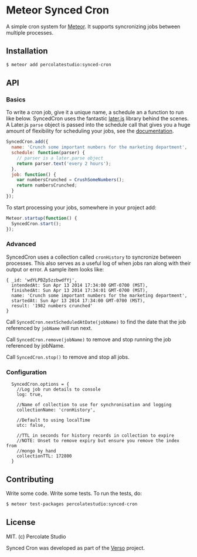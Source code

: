 # Meteor Synced Cron

A simple cron system for [Meteor](http://meteor.com). It supports syncronizing jobs between multiple processes.

## Installation

``` sh
$ meteor add percolatestudio:synced-cron
```

## API

### Basics

To write a cron job, give it a unique name, a schedule an a function to run like below. SyncedCron uses the fantastic [later.js](http://bunkat.github.io/later/) library behind the scenes. A Later.js `parse` object is passed into the schedule call that gives you a huge amount of flexibility for scheduling your jobs, see the [documentation](http://bunkat.github.io/later/parsers.html#overview). 

``` javascript
SyncedCron.add({
  name: 'Crunch some important numbers for the marketing department',
  schedule: function(parser) {
    // parser is a later.parse object
    return parser.text('every 2 hours');
  }, 
  job: function() {
    var numbersCrunched = CrushSomeNumbers();
    return numbersCrunched;
  }
});
```

To start processing your jobs, somewhere in your project add:

``` javascript
Meteor.startup(function() {
  SyncedCron.start();
});
```

### Advanced

SyncedCron uses a collection called `cronHistory` to syncronize between processes. This also serves as a useful log of when jobs ran along with their output or error. A sample item looks like:

```
{ _id: 'wdYLPBZp5zzbwdfYj',
  intendedAt: Sun Apr 13 2014 17:34:00 GMT-0700 (MST),
  finishedAt: Sun Apr 13 2014 17:34:01 GMT-0700 (MST),
  name: 'Crunch some important numbers for the marketing department',
  startedAt: Sun Apr 13 2014 17:34:00 GMT-0700 (MST),
  result: '1982 numbers crunched'
}
```

Call `SyncedCron.nextScheduledAtDate(jobName)` to find the date that the job
referenced by `jobName` will run next.

Call `SyncedCron.remove(jobName)` to remove and stop running the job referenced by jobName.

Call `SyncedCron.stop()` to remove and stop all jobs.

### Configuration

```
  SyncedCron.options = {
    //Log job run details to console
    log: true,

    //Name of collection to use for synchronisation and logging
    collectionName: 'cronHistory',

    //Default to using localTime
    utc: false, 

    //TTL in seconds for history records in collection to expire
    //NOTE: Unset to remove expiry but ensure you remove the index from 
    //mongo by hand
    collectionTTL: 172800
  }
```


## Contributing

Write some code. Write some tests. To run the tests, do:

``` sh
$ meteor test-packages percolatestudio:synced-cron
```

## License 

MIT. (c) Percolate Studio

Synced Cron was developed as part of the [Verso](http://versoapp.com) project.
